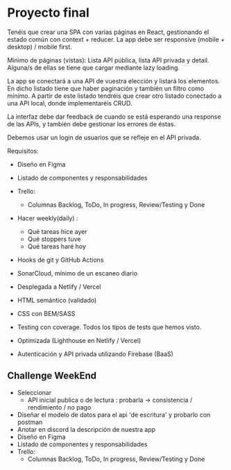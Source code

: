 # Proyecto final

Tenéis que crear una SPA con varias páginas en React, gestionando el estado común con context + reducer. La app debe ser responsive (mobile + desktop) / mobile first.

Mínimo de páginas (vistas): Lista API pública, lista API privada y detail. Alguna/s de ellas se tiene que cargar mediante lazy loading.

La app se conectará a una API de vuestra elección y listará los elementos. En dicho listado tiene que haber paginación y también un filtro como mínimo. A partir de este listado tendréis que crear otro listado conectado a una API local, donde implementaréis CRUD.

La interfaz debe dar feedback de cuando se está esperando una response de las APIs, y también debe gestionar los errores de éstas.

Debemos usar un login de usuarios que se refleje en el API privada.

Requisitos:

- Diseño en Figma
- Listado de componentes y responsabilidades
- Trello:

  - Columnas Backlog, ToDo, In progress, Review/Testing y Done

- Hacer weekly(daily) :

  - Qué tareas hice ayer
  - Qué stoppers tuve
  - Qué tareas haré hoy

- Hooks de git y GitHub Actions
- SonarCloud, mínimo de un escaneo diario
- Desplegada a Netlify / Vercel

- HTML semántico (validado)
- CSS con BEM/SASS
- Testing con coverage. Todos los tipos de tests que hemos visto.
- Optimizada (Lighthouse en Netlify / Vercel)

- Autenticación y API privada utilizando Firebase (BaaS)


## Challenge WeekEnd

- Seleccionar
  - API inicial publica o de lectura : probarla -> consistencia / rendimiento / no pago
- Diseñar el modelo de datos para el api 'de escritura' y probarlo con postman
- Anotar en discord la descripción de nuestra app  
- Diseño en Figma
- Listado de componentes y responsabilidades
- Trello:
  - Columnas Backlog, ToDo, In progress, Review/Testing y Done
